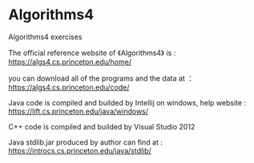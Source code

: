 # Algorithms4
Algorithms4 exercises

The official reference website of 《Algorithms4》 is : https://algs4.cs.princeton.edu/home/

you can download all of the programs and the data at ：https://algs4.cs.princeton.edu/code/

Java code is compiled and builded by Intellij on windows, help website : https://lift.cs.princeton.edu/java/windows/

C++ code is compiled and builded by Visual Studio 2012 

Java stdlib.jar produced by author can find at : https://introcs.cs.princeton.edu/java/stdlib/

